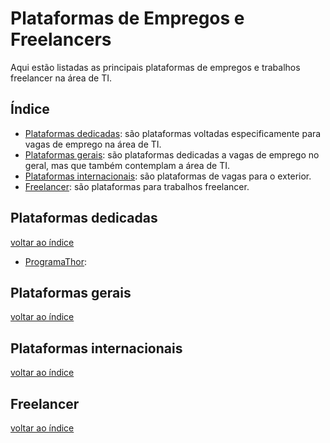 # Plataformas de Empregos e Freelancers

Aqui estão listadas as principais plataformas de empregos e trabalhos freelancer na área de TI.

## Índice

- [Plataformas dedicadas](#plataformas-dedicadas): são plataformas voltadas especificamente para vagas de emprego na área de TI.
- [Plataformas gerais](#plataformas-gerais): são plataformas dedicadas a vagas de emprego no geral, mas que também contemplam a área de TI.
- [Plataformas internacionais](#plataformas-internacionais): são plataformas de vagas para o exterior.
- [Freelancer](#freelancer): são plataformas para trabalhos freelancer.

## Plataformas dedicadas

[voltar ao índice](#índice)

- <a href="https://programathor.com.br/" target="_blank">ProgramaThor</a>: 

## Plataformas gerais

[voltar ao índice](#índice)

## Plataformas internacionais

[voltar ao índice](#índice)

## Freelancer

[voltar ao índice](#índice)
